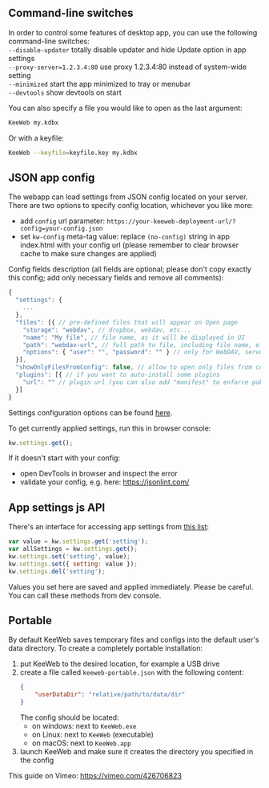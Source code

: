 ## Command-line switches

In order to control some features of desktop app, you can use the following command-line switches:  
`--disable-updater` totally disable updater and hide Update option in app settings  
`--proxy-server=1.2.3.4:80` use proxy 1.2.3.4:80 instead of system-wide setting  
`--minimized` start the app minimized to tray or menubar  
`--devtools` show devtools on start  

You can also specify a file you would like to open as the last argument:  
```bash
KeeWeb my.kdbx
```

Or with a keyfile:
```bash
KeeWeb --keyfile=keyfile.key my.kdbx
```

## JSON app config

The webapp can load settings from JSON config located on your server. There are two options to specify config location, whichever you like more:
- add `config` url parameter: `https://your-keeweb-deployment-url/?config=your-config.json`
- set `kw-config` meta-tag value: replace `(no-config)` string in app index.html with your config url (please remember to clear browser cache to make sure changes are applied)

Config fields description (all fields are optional; please don't copy exactly this config; add only necessary fields and remove all comments):
```javascript
{
  "settings": {
    ...
  },
  "files": [{ // pre-defined files that will appear on Open page
    "storage": "webdav", // dropbox, webdav, etc...
    "name": "My file", // file name, as it will be displayed in UI
    "path": "webdav-url", // full path to file, including file name, e.g. WebDAV url
    "options": { "user": "", "password": "" } // only for WebDAV, server auth details
  }],
  "showOnlyFilesFromConfig": false, // allow to open only files from config, remove previously opened files
  "plugins": [{ // if you want to auto-install some plugins
    "url": "" // plugin url (you can also add "manifest" to enforce publicKey validation)
  }]
}
```

Settings configuration options can be found [here](https://github.com/keeweb/keeweb/blob/master/app/scripts/const/default-app-settings.js#L1).

To get currently applied settings, run this in browser console:
```javascript
kw.settings.get();
```

If it doesn't start with your config:
- open DevTools in browser and inspect the error
- validate your config, e.g. here: https://jsonlint.com/

## App settings js API

There's an interface for accessing app settings from [this list](https://github.com/keeweb/keeweb/blob/master/app/scripts/models/app-settings-model.js#L8):
```javascript
var value = kw.settings.get('setting');
var allSettings = kw.settings.get();
kw.settings.set('setting', value);
kw.settings.set({ setting: value });
kw.settings.del('setting');
```
Values you set here are saved and applied immediately. Please be careful.  
You can call these methods from dev console.

## Portable

By default KeeWeb saves temporary files and configs into the default user's data directory. To create a completely portable installation:

1. put KeeWeb to the desired location, for example a USB drive
2. create a file called `keeweb-portable.json` with the following content:
    ```json
    {
        "userDataDir": "relative/path/to/data/dir"
    }
    ```
    The config should be located:
    - on windows: next to `KeeWeb.exe`
    - on Linux: next to `KeeWeb` (executable)
    - on macOS: next to `KeeWeb.app`
3. launch KeeWeb and make sure it creates the directory you specified in the config

This guide on Vimeo: https://vimeo.com/426706823